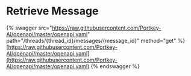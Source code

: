 # Retrieve Message

{% swagger src="https://raw.githubusercontent.com/Portkey-AI/openapi/master/openapi.yaml" path="/threads/{thread_id}/messages/{message_id}" method="get" %}
[https://raw.githubusercontent.com/Portkey-AI/openapi/master/openapi.yaml](https://raw.githubusercontent.com/Portkey-AI/openapi/master/openapi.yaml)
{% endswagger %}
